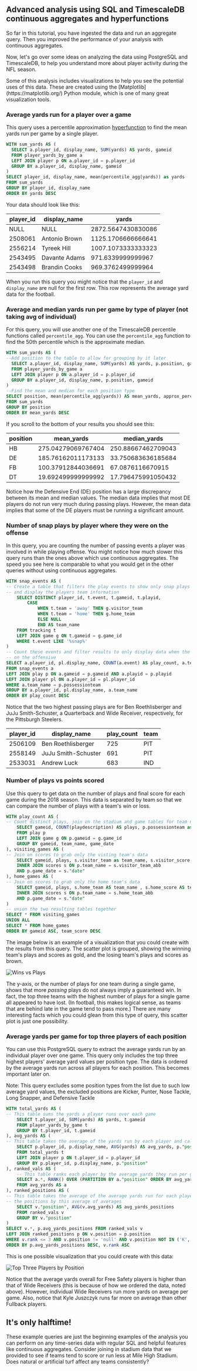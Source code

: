 ## Advanced analysis using SQL and TimescaleDB continuous aggregates and hyperfunctions

So far in this tutorial, you have ingested the data and run an aggregate query. Then you 
improved the performance of your analysis with continuous aggregates.

Now, let's go over some ideas on analyzing the data using PostgreSQL and 
TimescaleDB, to help you understand more about player activity during the NFL
season.

<highlight type="tip">
Some of this analysis includes visualizations to help you see the potential uses 
of this data. These are created using the [Matplotlib](https://matplotlib.org/)
Python module, which is one of many great visualization tools. 
</highlight>

### Average yards run for a player over a game

This query uses a percentile approximation [hyperfunction](/api/latest/hyperfunctions/percentile-approximation/percentile-approximation) 
to find the mean yards run per game by a single player. 

```sql
WITH sum_yards AS (
  SELECT a.player_id, display_name, SUM(yards) AS yards, gameid 
  FROM player_yards_by_game a
  LEFT JOIN player p ON a.player_id = p.player_id 
  GROUP BY a.player_id, display_name, gameid 
)
SELECT player_id, display_name, mean(percentile_agg(yards)) as yards
FROM sum_yards
GROUP BY player_id, display_name
ORDER BY yards DESC
```
Your data should look like this:

|player_id|display_name|yards|
|--------|-----------|-------------|
|NULL	    |NULL	        |2872.5647430830086|
|2508061	|Antonio Brown	|1125.1706666666641|
|2556214	|Tyreek Hill	|1007.1073333333323|
|2543495	|Davante Adams	|971.6339999999967|
|2543498	|Brandin Cooks	|969.3762499999964|

When you run this query you might notice that the `player_id` and `display_name` 
are null for the first row. This row represents the average yard data for the football. 

### Average and median yards run per game by type of player (not taking avg of individual)

For this query, you will use another one of the TimescaleDB percentile functions 
called `percentile_agg`. You can use the `percentile_agg` function to find the 
50th percentile which is the approximate median.

```sql
WITH sum_yards AS (
--Add position to the table to allow for grouping by it later
  SELECT a.player_id, display_name, SUM(yards) AS yards, p.position, gameid 
  FROM player_yards_by_game a
  LEFT JOIN player p ON a.player_id = p.player_id 
  GROUP BY a.player_id, display_name, p.position, gameid 
)
--Find the mean and median for each position type
SELECT position, mean(percentile_agg(yards)) AS mean_yards, approx_percentile(0.5, percentile_agg(yards)) AS median_yards
FROM sum_yards
GROUP BY position
ORDER BY mean_yards DESC
```

If you scroll to the bottom of your results you should see this:

|position| mean_yards        | median_yards  |
|-----| ------------- |----------------|
|HB| 275.04279069767404    | 250.88667462709043 |
|DE| 185.76162011173133   | 33.750683636185684 |
|FB| 100.37912844036691 | 67.0876116670915 |
|DT| 19.692499999999992  | 17.796475991050432 |

Notice how the Defensive End (DE) position has a large discrepancy between its 
mean and median values. The median data implies that most DE players do not run 
very much during passing plays. However, the mean data implies that some of the 
DE players must be running a significant amount.

### Number of snap plays by player where they were on the offense

In this query, you are counting the number of passing events a player was 
involved in while playing offense. You might notice how much slower this 
query runs than the ones above which use continuous aggregates. The speed you 
see here is comparable to what you would get in the other queries without using 
continuous aggregates.

```sql
WITH snap_events AS (
-- Create a table that filters the play events to show only snap plays
-- and display the players team information
	SELECT DISTINCT player_id, t.event, t.gameid, t.playid,
		CASE 
			WHEN t.team = 'away' THEN g.visitor_team 
			WHEN t.team = 'home' THEN g.home_team 
			ELSE NULL 
			END AS team_name
	FROM tracking t 
	LEFT JOIN game g ON t.gameid = g.game_id 
	WHERE t.event LIKE '%snap%'
)
-- Count these events and filter results to only display data when the player was
-- on the offensive
SELECT a.player_id, pl.display_name, COUNT(a.event) AS play_count, a.team_name
FROM snap_events a
LEFT JOIN play p ON a.gameid = p.gameid AND a.playid = p.playid 
LEFT JOIN player pl ON a.player_id = pl.player_id 
WHERE a.team_name = p.possessionteam 
GROUP BY a.player_id, pl.display_name, a.team_name
ORDER BY play_count DESC
```

Notice that the two highest passing plays are for Ben Roethlisberger and JuJu 
Smith-Schuster, a Quarterback and Wide Receiver, respectively, for the Pittsburgh 
Steelers.

|player_id| display_name  | play_count  |team|
|-----| ------------- |----------------|------|
|2506109	|Ben Roethlisberger	    |725	|PIT
|2558149	|JuJu Smith-Schuster	|691	|PIT
|2533031	|Andrew Luck	        |683	|IND

### Number of plays vs points scored

Use this query to get data on the number of plays and final score for each game during the 2018 season. This data is separated by team so that we can compare the number of plays with a team's win or loss.

```sql
WITH play_count AS (
-- Count distinct plays, join on the stadium and game tables for team names and game date
    SELECT gameid, COUNT(playdescription) AS plays, p.possessionteam as team_name, g.game_date 
    FROM play p 
    LEFT JOIN game g ON p.gameid = g.game_id 
    GROUP BY gameid, team_name, game_date
), visiting_games AS (
-- Join on scores to grab only the visting team's data
    SELECT gameid, plays, s.visitor_team as team_name, s.visitor_score AS team_score FROM play_count p
    INNER JOIN scores s ON p.team_name = s.visitor_team_abb 
    AND p.game_date = s."date"
), home_games AS (
-- Join on scores to grab only the home team's data
    SELECT gameid, plays, s.home_team AS team_name , s.home_score AS team_score FROM play_count p
    INNER JOIN scores s ON p.team_name = s.home_team_abb 
    AND p.game_date = s."date"
)
-- union the two resulting tables together
SELECT * FROM visiting_games
UNION ALL
SELECT * FROM home_games
ORDER BY gameid ASC, team_score DESC
```

The image below is an example of a visualization that you could create with the 
results from this query. The scatter plot is grouped, showing the winning team's 
plays and scores as gold, and the losing team's plays and scores as brown. 

<img class="main-content__illustration" src="https://s3.amazonaws.com/assets.timescale.com/docs/images/tutorials/nfl_tutorial/wins_vs_plays.png" alt="Wins vs Plays"/>

The y-axis, or the number of plays for one team during a single game, shows that 
more _passing_ plays do not always imply a guaranteed win. In fact, the top three teams 
with the highest number of plays for a single game all appeared to have lost. (In football,
this makes logical sense, as teams that are behind late in the game tend to pass more.) 
There are many interesting facts which you could glean from this type of query, this scatter 
plot is just one possibility. 

### Average yards per game for top three players of each position

You can use this PostgreSQL query to extract the average yards run by an individual 
player over one game. This query only includes the top three highest players' 
average yard values per position type. The data is ordered by the average yards 
run across all players for each position. This becomes important later on. 

Note: This query excludes some position types from the list due to such low average 
yard values, the excluded positions are Kicker, Punter, Nose Tackle, Long Snapper, 
and Defensive Tackle 

```sql
WITH total_yards AS (
-- This table sums the yards a player runs over each game
	SELECT t.player_id, SUM(yards) AS yards, t.gameid
	FROM player_yards_by_game t
	GROUP BY t.player_id, t.gameid
), avg_yards AS (
-- This table takes the average of the yards run by each player and calls out thier position
	SELECT p.player_id, p.display_name, AVG(yards) AS avg_yards, p."position" 
	FROM total_yards t
	LEFT JOIN player p ON t.player_id = p.player_id 
	GROUP BY p.player_id, p.display_name, p."position"
), ranked_vals AS (
    -- This table ranks each player by the average yards they run per game 
    SELECT a.*, RANK() OVER (PARTITION BY a."position" ORDER BY avg_yards DESC) 
    FROM avg_yards AS a
), ranked_positions AS (
-- This table takes the average of the average yards run for each player so that we can order
-- the positions by this average of averages
    SELECT v."position", AVG(v.avg_yards) AS avg_yards_positions
    FROM ranked_vals v
    GROUP BY v."position"
)
SELECT v.*, p.avg_yards_positions FROM ranked_vals v
LEFT JOIN ranked_positions p ON v.position = p.position
WHERE v.rank <= 3 AND v.position != 'null' AND v.position NOT IN ('K', 'P', 'NT', 'LS', 'DT')
ORDER BY p.avg_yards_positions DESC, v.rank ASC
```

This is one possible visualization that you could create with this data:

<img class="main-content__illustration" src="https://s3.amazonaws.com/assets.timescale.com/docs/images/tutorials/nfl_tutorial/top_3_players.png" alt="Top Three Players by Position"/>

Notice that the average yards overall for Free Safety players is higher than that 
of Wide Receivers (this is because of how we ordered the data, noted above). 
However, individual Wide Receivers run more yards on average per game. Also, notice 
that Kyle Juszczyk runs far more on average than other Fullback players. 

## It's only halftime!
These example queries are just the beginning examples of the analysis you can 
perform on any time-series data with regular SQL and helpful features like continuous
aggregates. Consider joining in stadium data that we provided to see if teams
tend to score or run less at Mile High Stadium. Does natural or artificial turf
affect any teams consistently?

[timescaledb-hyperfunctions]: /api/latest/hyperfunctions/percentile-approximation/
